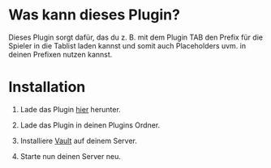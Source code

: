 # Was kann dieses Plugin?

Dieses Plugin sorgt dafür, das du z. B. mit dem Plugin TAB den Prefix für die Spieler in die Tablist laden kannst und somit auch Placeholders uvm. in deinen Prefixen nutzen kannst.


# Installation

1. Lade das Plugin [hier]() herunter.

2. Lade das Plugin in deinen Plugins Ordner.

3. Installiere [Vault](https://www.spigotmc.org/resources/vault.34315/) auf deinem Server.

4. Starte nun deinen Server neu.
